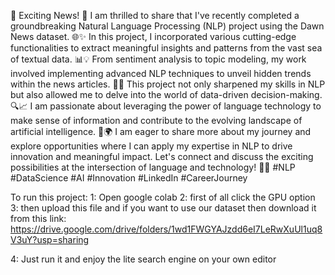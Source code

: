 🚀 Exciting News! 📰 I am thrilled to share that I've recently completed a groundbreaking Natural Language Processing (NLP) project using the Dawn News dataset. 
🌐✨ In this project, I incorporated various cutting-edge functionalities to extract meaningful insights and patterns from the vast sea of textual data. 
📊💡 From sentiment analysis to topic modeling, my work involved implementing advanced NLP techniques to unveil hidden trends within the news articles. 
🧠💬 This project not only sharpened my skills in NLP but also allowed me to delve into the world of data-driven decision-making. 
🔍📈 I am passionate about leveraging the power of language technology to make sense of information and contribute to the evolving landscape of artificial intelligence. 
🤖🌍 I am eager to share more about my journey and explore opportunities where I can apply my expertise in NLP to drive innovation and meaningful impact. 
Let's connect and discuss the exciting possibilities at the intersection of language and technology! 🤝🔗 #NLP #DataScience #AI #Innovation #LinkedIn #CareerJourney


To run this project:
1: Open google colab
2: first of all click the GPU option
3: then upload this file and if you want to use our dataset then download it from this link:
https://drive.google.com/drive/folders/1wd1FWGYAJzdd6eI7LeRwXuUl1uq8V3uY?usp=sharing


4: Just run it and enjoy the lite search engine on your own editor
